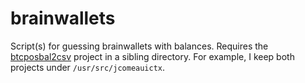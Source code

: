 # brainwallets
Script(s) for guessing brainwallets with balances. Requires the
[btcposbal2csv](//github.com/jcomeauictx/btcposbal2csv) project in a 
sibling directory. For example, I keep both projects under 
`/usr/src/jcomeauictx`.
